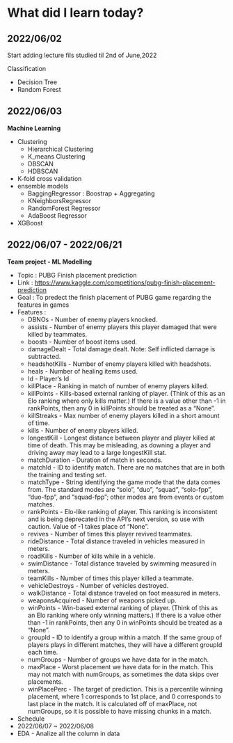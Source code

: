 # What did I learn today?
## 2022/06/02 
Start adding lecture fils studied til 2nd of June,2022 

Classification 
- Decision Tree
- Random Forest
## 2022/06/03 
**Machine Learning** 
- Clustering 
	- Hierarchical Clustering
	- K_means Clustering
	- DBSCAN
	- HDBSCAN
- K-fold cross validation
- ensemble models
	- BaggingRegressor : Boostrap + Aggregating
	- KNeighborsRegressor
	- RandomForest Regressor
	- AdaBoost Regressor
- XGBoost
## 2022/06/07 - 2022/06/21
**Team project - ML Modelling** 
- Topic : PUBG Finish placement prediction
- Link : https://www.kaggle.com/competitions/pubg-finish-placement-prediction
- Goal : To predect the finish placement of PUBG game regarding the features in games
- Features :
	- DBNOs - Number of enemy players knocked.
	- assists - Number of enemy players this player damaged that were killed by teammates.
	- boosts - Number of boost items used.
	- damageDealt - Total damage dealt. Note: Self inflicted damage is subtracted.
	- headshotKills - Number of enemy players killed with headshots.
	- heals - Number of healing items used.
	- Id - Player’s Id
	- killPlace - Ranking in match of number of enemy players killed.
	- killPoints - Kills-based external ranking of player. (Think of this as an Elo ranking where only kills matter.) If there is a value other than -1 in rankPoints, then any 0 in killPoints should be treated as a “None”.
	- killStreaks - Max number of enemy players killed in a short amount of time.
	- kills - Number of enemy players killed.
	- longestKill - Longest distance between player and player killed at time of death. This may be misleading, as downing a player and driving away may lead to a large longestKill stat.
	- matchDuration - Duration of match in seconds.
	- matchId - ID to identify match. There are no matches that are in both the training and testing set.
	- matchType - String identifying the game mode that the data comes from. The standard modes are “solo”, “duo”, “squad”, “solo-fpp”, “duo-fpp”, and “squad-fpp”; other modes are from events or custom matches.
	- rankPoints - Elo-like ranking of player. This ranking is inconsistent and is being deprecated in the API’s next version, so use with caution. Value of -1 takes place of “None”.
	- revives - Number of times this player revived teammates.
	- rideDistance - Total distance traveled in vehicles measured in meters.
	- roadKills - Number of kills while in a vehicle.
	- swimDistance - Total distance traveled by swimming measured in meters.
	- teamKills - Number of times this player killed a teammate.
	- vehicleDestroys - Number of vehicles destroyed.
	- walkDistance - Total distance traveled on foot measured in meters.
	- weaponsAcquired - Number of weapons picked up.
	- winPoints - Win-based external ranking of player. (Think of this as an Elo ranking where only winning matters.) If there is a value other than -1 in rankPoints, then any 0 in winPoints should be treated as a “None”.
	- groupId - ID to identify a group within a match. If the same group of players plays in different matches, they will have a different groupId each time.
	- numGroups - Number of groups we have data for in the match.
	- maxPlace - Worst placement we have data for in the match. This may not match with numGroups, as sometimes the data skips over placements.
	- winPlacePerc - The target of prediction. This is a percentile winning placement, where 1 corresponds to 1st place, and 0 corresponds to last place in the match. It is calculated off of maxPlace, not numGroups, so it is possible to have missing chunks in a match.
- Schedule 
- 2022/06/07 ~ 2022/06/08
- EDA - Analize all the column in data 
